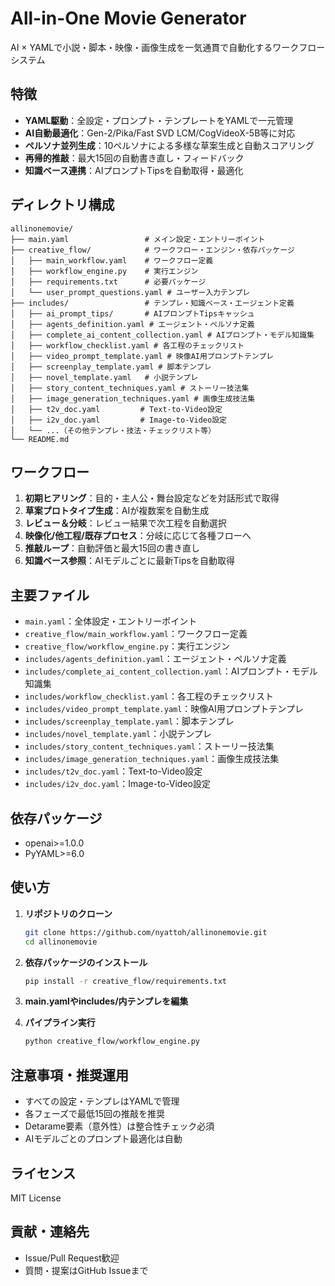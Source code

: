 # All-in-One Movie Generator

AI × YAMLで小説・脚本・映像・画像生成を一気通貫で自動化するワークフローシステム

## 特徴

- **YAML駆動**：全設定・プロンプト・テンプレートをYAMLで一元管理
- **AI自動最適化**：Gen-2/Pika/Fast SVD LCM/CogVideoX-5B等に対応
- **ペルソナ並列生成**：10ペルソナによる多様な草案生成と自動スコアリング
- **再帰的推敲**：最大15回の自動書き直し・フィードバック
- **知識ベース連携**：AIプロンプトTipsを自動取得・最適化

## ディレクトリ構成

```
allinonemovie/
├── main.yaml                 # メイン設定・エントリーポイント
├── creative_flow/            # ワークフロー・エンジン・依存パッケージ
│   ├── main_workflow.yaml    # ワークフロー定義
│   ├── workflow_engine.py    # 実行エンジン
│   ├── requirements.txt      # 必要パッケージ
│   └── user_prompt_questions.yaml # ユーザー入力テンプレ
├── includes/                 # テンプレ・知識ベース・エージェント定義
│   ├── ai_prompt_tips/       # AIプロンプトTipsキャッシュ
│   ├── agents_definition.yaml # エージェント・ペルソナ定義
│   ├── complete_ai_content_collection.yaml # AIプロンプト・モデル知識集
│   ├── workflow_checklist.yaml # 各工程のチェックリスト
│   ├── video_prompt_template.yaml # 映像AI用プロンプトテンプレ
│   ├── screenplay_template.yaml # 脚本テンプレ
│   ├── novel_template.yaml   # 小説テンプレ
│   ├── story_content_techniques.yaml # ストーリー技法集
│   ├── image_generation_techniques.yaml # 画像生成技法集
│   ├── t2v_doc.yaml         # Text-to-Video設定
│   ├── i2v_doc.yaml         # Image-to-Video設定
│   └── ...（その他テンプレ・技法・チェックリスト等）
└── README.md
```

## ワークフロー

1. **初期ヒアリング**：目的・主人公・舞台設定などを対話形式で取得
2. **草案プロトタイプ生成**：AIが複数案を自動生成
3. **レビュー＆分岐**：レビュー結果で次工程を自動選択
4. **映像化/他工程/既存プロセス**：分岐に応じて各種フローへ
5. **推敲ループ**：自動評価と最大15回の書き直し
6. **知識ベース参照**：AIモデルごとに最新Tipsを自動取得

## 主要ファイル

- `main.yaml`：全体設定・エントリーポイント
- `creative_flow/main_workflow.yaml`：ワークフロー定義
- `creative_flow/workflow_engine.py`：実行エンジン
- `includes/agents_definition.yaml`：エージェント・ペルソナ定義
- `includes/complete_ai_content_collection.yaml`：AIプロンプト・モデル知識集
- `includes/workflow_checklist.yaml`：各工程のチェックリスト
- `includes/video_prompt_template.yaml`：映像AI用プロンプトテンプレ
- `includes/screenplay_template.yaml`：脚本テンプレ
- `includes/novel_template.yaml`：小説テンプレ
- `includes/story_content_techniques.yaml`：ストーリー技法集
- `includes/image_generation_techniques.yaml`：画像生成技法集
- `includes/t2v_doc.yaml`：Text-to-Video設定
- `includes/i2v_doc.yaml`：Image-to-Video設定

## 依存パッケージ

- openai>=1.0.0
- PyYAML>=6.0

## 使い方

1. **リポジトリのクローン**
   ```bash
   git clone https://github.com/nyattoh/allinonemovie.git
   cd allinonemovie
   ```

2. **依存パッケージのインストール**
   ```bash
   pip install -r creative_flow/requirements.txt
   ```

3. **main.yamlやincludes/内テンプレを編集**

4. **パイプライン実行**
   ```bash
   python creative_flow/workflow_engine.py
   ```

## 注意事項・推奨運用

- すべての設定・テンプレはYAMLで管理
- 各フェーズで最低15回の推敲を推奨
- Detarame要素（意外性）は整合性チェック必須
- AIモデルごとのプロンプト最適化は自動

## ライセンス

MIT License

## 貢献・連絡先

- Issue/Pull Request歓迎
- 質問・提案はGitHub Issueまで 